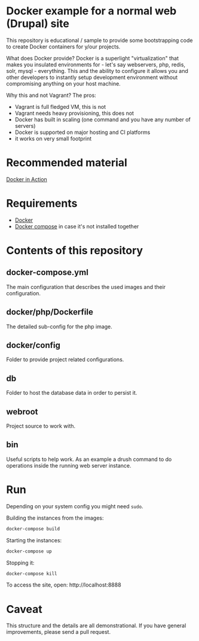Docker example for a normal web (Drupal) site
=============================================

This repository is educational / sample to provide some bootstrapping code to create Docker containers for y/our projects.

What does Docker provide? Docker is a superlight "virtualization" that makes you insulated environments for - let's say webservers, php, redis, solr, mysql - everything. This and the ability to configure it allows you and other developers to instantly setup development environment without compromising anything on your host machine.

Why this and not Vagrant? The pros:
- Vagrant is full fledged VM, this is not
- Vagrant needs heavy provisioning, this does not
- Docker has built in scaling (one command and you have any number of servers)
- Docker is supported on major hosting and CI platforms
- it works on very small footprint


# Recommended material

[Docker in Action](https://www.manning.com/books/docker-in-action)


# Requirements

* [Docker](https://www.docker.com/products/overview)
* [Docker compose](https://docs.docker.com/compose/install/) in case it's not installed together


# Contents of this repository

docker-compose.yml
------------------

The main configuration that describes the used images and their configuration.

docker/php/Dockerfile
---------------------

The detailed sub-config for the php image.

docker/config
-------------

Folder to provide project related configurations.

db
--

Folder to host the database data in order to persist it.

webroot
-------

Project source to work with.

bin
---

Useful scripts to help work. As an example a drush command to do operations inside the running web server instance.


# Run

Depending on your system config you might need `sudo`.

Building the instances from the images:

```bash
docker-compose build
```

Starting the instances:

```bash
docker-compose up
```

Stopping it:

```bash
docker-compose kill
```

To access the site, open: http://localhost:8888


# Caveat

This structure and the details are all demonstrational. If you have general improvements, please send a pull request.
